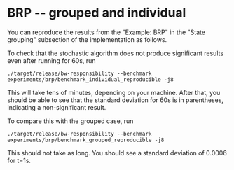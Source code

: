 # BRP -- grouped and individual

You can reproduce the results from the "Example: BRP" in the "State grouping" subsection of the implementation as follows.

To check that the stochastic algorithm does not produce significant results even after running for 60s, run

    ./target/release/bw-responsibility --benchmark experiments/brp/benchmark_individual_reproducible -j8

This will take tens of minutes, depending on your machine. After that, you should be able to see that the standard deviation for 60s is in parentheses, indicating a non-significant result.

To compare this with the grouped case, run

    ./target/release/bw-responsibility --benchmark experiments/brp/benchmark_grouped_reproducible -j8

This should not take as long. You should see a standard deviation of 0.0006 for t=1s.